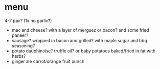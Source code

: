 # menu

4-7 pax? (1x no garlic?)

* mac and cheese? with a layer of merguez or bacon? and some fried paneer?
* sausage? wrapped in bacon and grilled? with maple sugar and bbq seasoning?
* potato dauphinoise? truffle oil? or baby potatoes baked/fried in fat with herbs?
* ginger ale carrot/orange fruit punch
